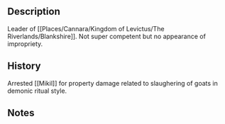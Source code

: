## Description
Leader of [[Places/Cannara/Kingdom of Levictus/The Riverlands/Blankshire]]. Not super competent but no appearance of impropriety.

## History
Arrested [[Mikil]] for property damage related to slaughering of goats in demonic ritual style.

## Notes
